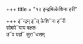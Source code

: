 +++
title = "१२ इन्द्रमित्केशिना हरी"

+++
इ᳓न्द्रम् इ᳓त् केशि᳓ना ह᳓री  
सोमपे᳓याय वक्षतः  
उ᳓प यज्ञं᳓ सुरा᳓धसम्
